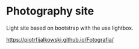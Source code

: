 # Photography site

Light site based on bootstrap with the use lightbox.

https://piotrfijalkowski.github.io/Fotografia/
